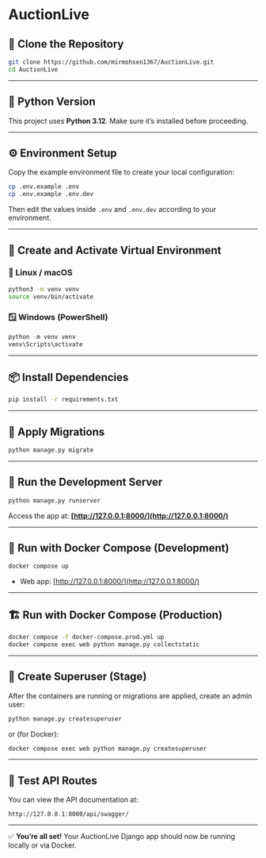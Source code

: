# AuctionLive

## 🧩 Clone the Repository

```bash
git clone https://github.com/mirmohsen1367/AuctionLive.git
cd AuctionLive
```

---

## 🐍 Python Version

This project uses **Python 3.12**.
Make sure it’s installed before proceeding.

---

## ⚙️ Environment Setup

Copy the example environment file to create your local configuration:

```bash
cp .env.example .env
cp .env.example .env.dev
```

Then edit the values inside `.env` and `.env.dev` according to your environment.

---

## 🌱 Create and Activate Virtual Environment

### 🐧 Linux / macOS

```bash
python3 -m venv venv
source venv/bin/activate
```

### 🪟 Windows (PowerShell)

```powershell
python -m venv venv
venv\Scripts\activate
```

---

## 📦 Install Dependencies

```bash
pip install -r requirements.txt
```

---

## 🧱 Apply Migrations

```bash
python manage.py migrate
```

---

## 🚀 Run the Development Server

```bash
python manage.py runserver
```

Access the app at:
**[http://127.0.0.1:8000/](http://127.0.0.1:8000/)**

---

## 🐳 Run with Docker Compose (Development)

```bash
docker compose up
```

* Web app: [http://127.0.0.1:8000/](http://127.0.0.1:8000/)

---

## 🏗️ Run with Docker Compose (Production)

```bash
docker compose -f docker-compose.prod.yml up 
docker compose exec web python manage.py collectstatic
```

---

## 👤 Create Superuser (Stage)

After the containers are running or migrations are applied, create an admin user:

```bash
python manage.py createsuperuser
```

or (for Docker):

```bash
docker compose exec web python manage.py createsuperuser
```

---

## 🧪 Test API Routes

You can view the API documentation at:

```
http://127.0.0.1:8000/api/swagger/
```

---

✅ **You’re all set!** Your AuctionLive Django app should now be running locally or via Docker.
